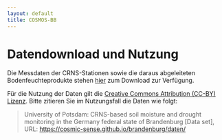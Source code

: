 ```yaml
---
layout: default
title: COSMOS-BB
---
```


# Datendownload und Nutzung

Die Messdaten der CRNS-Stationen sowie die daraus abgeleiteten Bodenfeuchteprodukte stehen [hier](https://b2drop.eudat.eu/s/P73pX3Me36FpdxP) zum Download zur Verfügung. 

Für die Nutzung der Daten gilt die [Creative Commons Attribution (CC-BY) Lizenz](https://creativecommons.org/licenses/by/4.0/). Bitte zitieren Sie im Nutzungsfall die Daten wie folgt:

> University of Potsdam: CRNS-based soil moisture and drought monitoring in the Germany federal state of Brandenburg [Data set], URL: https://cosmic-sense.github.io/brandenburg/daten/
